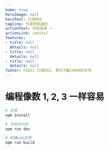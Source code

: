 ```yaml
---
home: true
heroImage: null
heroText: 订阅RSS
tagline: 分享所知道的
actionText: 开始阅读 →
actionLink: /posts/
features:
- title: null
  details: null
- title: null
  details: null
- title: null
  details: null
footer: ©2021 订阅RSS. 粤ICP备14048036号.
---
```


# 编程像数 1, 2, 3 一样容易
 
``` sh
# 安装
npm install 

# 开始写代码
npm run dev

# 构建web应用
npm run build
```
